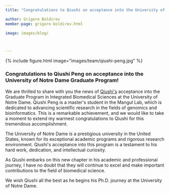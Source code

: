 ```yaml
---
title: "Congratulations to Qiushi on acceptance into the University of Notre Dame Graduate Program!"

author: Grigore Boldirev
member-page: grigore-boldirev.html

image: images/blog/



---
```

{% include figure.html image="images/team/qiushi-peng.jpg" %}


### Congratulations to Qiushi Peng on acceptance into the University of Notre Dame Graduate Program!
We are thrilled to share with you the news of [Qiushi's](https://mangul-lab-usc.github.io/members/qiushi-peng.html) acceptance into the Graduate Program in Integrated Biomedical Sciences at the University of Notre Dame.  Qiushi Peng is a master's student in the Mangul Lab, which is dedicated to advancing scientific research in the fields of genomics and bioinformatics. This is a remarkable achievement, and we would like to take a moment to extend my warmest congratulations to Qiushi for this tremendous accomplishment.

The University of Notre Dame is a prestigious university in the United States, known for its exceptional academic programs and rigorous research environment. Qiushi's acceptance into this program is a testament to his hard work, dedication, and intellectual curiosity. 

As Qiushi embarks on this new chapter in his academic and professional journey, I have no doubt that they will continue to excel and make important contributions to the field of biomedical science. 

We wish Qiushi all the best as he begins his Ph.D. journey at the University of Notre Dame. 
